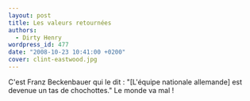 ```yaml
---
layout: post
title: Les valeurs retournées
authors:
  - Dirty Henry
wordpress_id: 477
date: "2008-10-23 10:41:00 +0200"
cover: clint-eastwood.jpg
---
```


C'est Franz Beckenbauer qui le dit : "[L'équipe nationale allemande] est devenue
un tas de chochottes." Le monde va mal !
